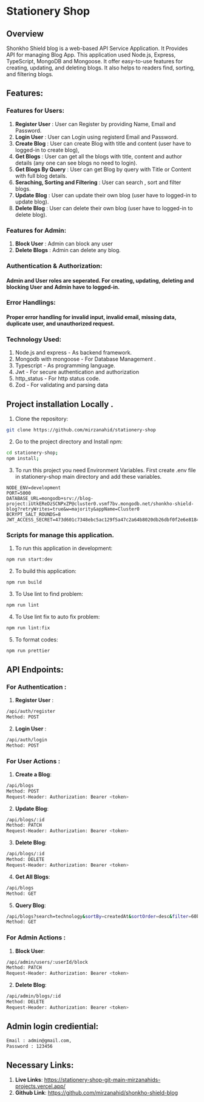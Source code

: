 # Stationery Shop

## Overview

Shonkho Shield blog is a web-based API Service Application. It Provides API for managing Blog App. This application used Node.js, Express, TypeScript, MongoDB and Mongoose. It offer easy-to-use features for creating, updating, and deleting blogs. It also helps to readers find, sorting, and filtering blogs.

## Features:

### Features for Users:

1. **Register User** : User can Register by providing Name, Email and Password.
2. **Login User** : User can Login using registerd Email and Password.
3. **Create Blog** : User can create Blog with title and content (user have to logged-in to create blog),
4. **Get Blogs** : User can get all the blogs with title, content and author details (any one can see blogs no need to login).
5. **Get Blogs By Query** : User can get Blog by query with Title or Content with full blog details.
6. **Seraching, Sorting and Filtering** : User can search , sort and filter blogs.
7. **Update Blog** : User can update their own blog (user have to logged-in to update blog).
8. **Delete Blog** : User can delete their own blog (user have to logged-in to delete blog).

### Features for Admin:

1. **Block User** : Admin can block any user
2. **Delete Blogs** : Admin can delete any blog.

### Authentication & Authorization:

#### Admin and User roles are seperated. For creating, updating, deleting and blocking User and Admin have to logged-in.

### Error Handlings:

#### Proper error handling for invalid input, invalid email, missing data, duplicate user, and unauthorized request.

### Technology Used:

1. Node.js and express - As backend framework.
2. Mongodb with mongoose - For Database Management .
3. Typescript - As programming language.
4. Jwt - For secure authentication and authorization
5. http_status - For http status code.
6. Zod - For validating and parsing data

## Project installation Locally .

1. Clone the repository:

```bash
git clone https://github.com/mirzanahid/stationery-shop
```

2.  Go to the project directory and Install npm:

```bash
cd stationery-shop;
npm install;
```

3. To run this project you need Environment Variables. First create .env file in stationery-shop main directory and add these variables.

```env
NODE_ENV=development
PORT=5000
DATABASE_URL=mongodb+srv://blog-project:iUtkEReDzSCNPxZP@cluster0.vsmf7bv.mongodb.net/shonkho-shield-blog?retryWrites=true&w=majority&appName=Cluster0
BCRYPT_SALT_ROUNDS=8
JWT_ACCESS_SECRET=473d601c7348ebc5ac129f5a47c2a64b8020db26dbf0f2e6e81841f3f8af4f409638ddd03969fbe791bfa1c3d44934821ab32cb56beb852b988a391c039a0e97
```

### Scripts for manage this application.

1. To run this application in development:

```bash
npm run start:dev
```

2. To build this application:

```bash
npm run build
```

3. To Use lint to find problem:

```bash
npm run lint
```

4. To Use lint fix to auto fix problem:

```bash
npm run lint:fix
```

5. To format codes:

```bash
npm run prettier
```

## API Endpoints:

### For Authentication :

1. **Register User** :

```bash
/api/auth/register
Method: POST
```

2. **Login User** :

```bash
/api/auth/login
Method: POST
```

### For User Actions :

1. **Create a Blog**:

```bash
/api/blogs
Method: POST
Request-Header: Authorization: Bearer <token>
```

2. **Update Blog**:

```bash
/api/blogs/:id
Method: PATCH
Request-Header: Authorization: Bearer <token>
```

3. **Delete Blog**:

```bash
/api/blogs/:id
Method: DELETE
Request-Header: Authorization: Bearer <token>
```

4. **Get All Blogs**:

```bash
/api/blogs
Method: GET
```

5. **Query Blog**:

```bash
/api/blogs?search=technology&sortBy=createdAt&sortOrder=desc&filter=60b8f42f9c2a3c9b7cbd4f18
Method: GET
```

### For Admin Actions :

1. **Block User**:

```bash
/api/admin/users/:userId/block
Method: PATCH
Request-Header: Authorization: Bearer <token>
```

2. **Delete Blog**:

```bash
/api/admin/blogs/:id
Method: DELETE
Request-Header: Authorization: Bearer <token>
```

## Admin login crediential:

```bash
Email : admin@gmail.com,
Password : 123456
```

## Necessary Links:



1. **Live Links**: https://stationery-shop-git-main-mirzanahids-projects.vercel.app/
2. **Github Link**: https://github.com/mirzanahid/shonkho-shield-blog
